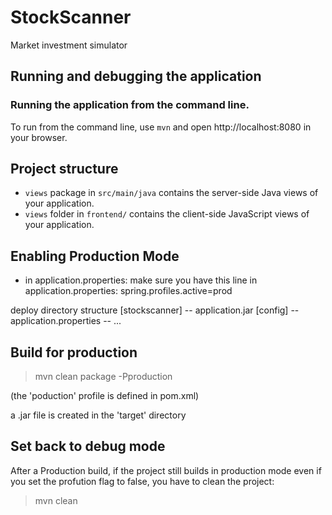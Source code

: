 # StockScanner

Market investment simulator

## Running and debugging the application

### Running the application from the command line.
To run from the command line, use `mvn` and open http://localhost:8080 in your browser.

## Project structure

- `views` package in `src/main/java` contains the server-side Java views of your application.
- `views` folder in `frontend/` contains the client-side JavaScript views of your application.

## Enabling Production Mode

- in application.properties:
make sure you have this line in application.properties:
    spring.profiles.active=prod

deploy directory structure
[stockscanner]
    -- application.jar
    [config]
        -- application.properties 
        -- ...

## Build for production
> mvn clean package -Pproduction

(the 'poduction' profile is defined in pom.xml)

a .jar file is created in the 'target' directory

## Set back to debug mode
After a Production build, if the project still builds in production mode even if you set the profution flag to false, you have to clean the project:
> mvn clean

